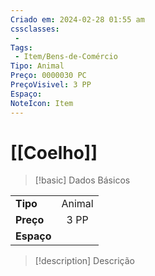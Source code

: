 ```yaml
---
Criado em: 2024-02-28 01:55 am
cssclasses:
 - 
Tags:
 - Item/Bens-de-Comércio
Tipo: Animal
Preço: 0000030 PC
PreçoVisivel: 3 PP
Espaço: 
NoteIcon: Item
---
```

# [[Coelho]]

> [!basic] Dados Básicos
> 
|            |     |
| ---------- |:---:|
| **Tipo**   |   Animal   |
| **Preço**  |  3 PP   |
| **Espaço** |     |
>
 
> [!description] Descrição
> 
>
